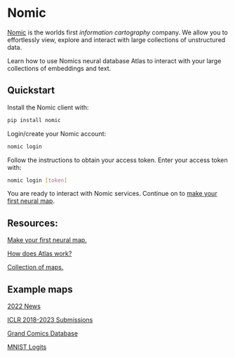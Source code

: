 # Nomic
[Nomic](https://home.nomic.ai) is the worlds first *information cartography* company. We allow you to effortlessly view, explore and interact with large collections of
unstructured data.

Learn how to use Nomics neural database Atlas to interact with your large collections of embeddings and text.

## Quickstart
Install the Nomic client with:
```bash
pip install nomic
```

Login/create your Nomic account:
```bash
nomic login
```

Follow the instructions to obtain your access token. Enter your access token with:
```bash
nomic login [token]
```

You are ready to interact with Nomic services. Continue on to [make your first neural map](map_your_data.md).

## Resources:

[Make your first neural map.](map_your_data.md)

[How does Atlas work?](how_does_atlas_work.md)

[Collection of maps.](collection_of_maps.md)

## Example maps

[2022 News](https://atlas.nomic.ai/map/357e8f8e-b182-442d-bcbc-a4c3903aeb1b/3c70fef9-1994-4438-92cd-45b0ab803bd7)

[ICLR 2018-2023 Submissions](https://atlas.nomic.ai/map/b06c5cd7-6946-43ed-b515-7934970c8ed7/6e643208-03fb-4b94-ae01-69ce5395ee5b)

[Grand Comics Database](https://atlas.nomic.ai/map/988ad159-0c94-4559-a67a-a0498277b4d8/a5ef1e3c-105f-4606-abdb-5dc2e4fe20af)

[MNIST Logits](https://atlas.nomic.ai/map/2a222eb6-8f5a-405b-9ab8-f5ab23b71cfd/1dae224b-0284-49f7-b7c9-5f80d9ef8b32)



